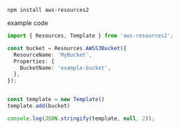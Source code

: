 `npm install aws-resources2`

example code
```ts
import { Resources, Template } from 'aws-resources2';

const bucket = Resources.AWSS3Bucket({
  ResourceName: 'MyBucket',
  Properties: {
    BucketName: 'example-bucket',
  },
});


const template = new Template()
template.add(bucket)

console.log(JSON.stringify(template, null, 2));
```